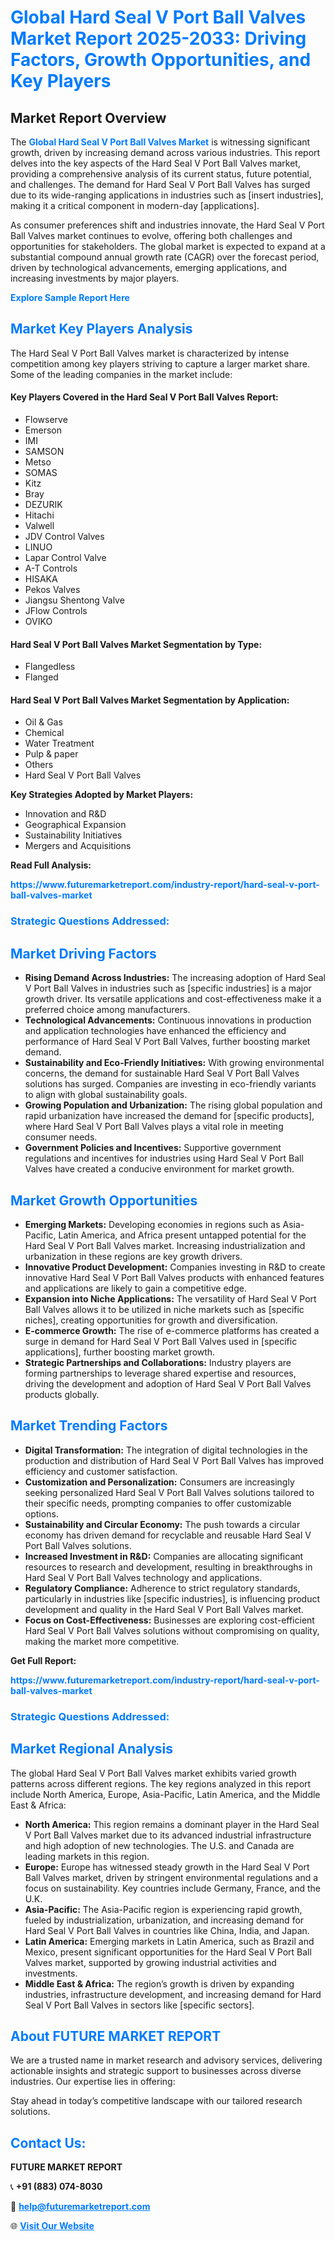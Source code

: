<h1 style="color: #007BFF;">Global Hard Seal V Port Ball Valves Market Report 2025-2033: Driving Factors, Growth Opportunities, and Key Players</h1>

<section id="overview">
<h2>Market Report Overview</h2>
<p>The <a href="https://www.futuremarketreport.com/industry-report/hard-seal-v-port-ball-valves-market" style="color: #007BFF; text-decoration: none;"><strong>Global Hard Seal V Port Ball Valves Market</strong></a> is witnessing significant growth, driven by increasing demand across various industries. This report delves into the key aspects of the Hard Seal V Port Ball Valves market, providing a comprehensive analysis of its current status, future potential, and challenges. The demand for Hard Seal V Port Ball Valves has surged due to its wide-ranging applications in industries such as [insert industries], making it a critical component in modern-day [applications].</p>
<p>As consumer preferences shift and industries innovate, the Hard Seal V Port Ball Valves market continues to evolve, offering both challenges and opportunities for stakeholders. The global market is expected to expand at a substantial compound annual growth rate (CAGR) over the forecast period, driven by technological advancements, emerging applications, and increasing investments by major players.</p>
</section>

<section id="overview">
<p><a href="https://www.futuremarketreport.com/request-sample/reportId=116604" style="color: #007BFF; text-decoration: none;"><strong>Explore Sample Report Here</strong></a></p>
</section>

<section id="key-players">
<h2 style="color: #007BFF;">Market Key Players Analysis</h2>
<p>The Hard Seal V Port Ball Valves market is characterized by intense competition among key players striving to capture a larger market share. Some of the leading companies in the market include:</p>
<h4>Key Players Covered in the Hard Seal V Port Ball Valves Report:</h4>
<ul><li>Flowserve</li><li>Emerson</li><li>IMI</li><li>SAMSON</li><li>Metso</li><li>SOMAS</li><li>Kitz</li><li>Bray</li><li>DEZURIK</li><li>Hitachi</li><li>Valwell</li><li>JDV Control Valves</li><li>LINUO</li><li>Lapar Control Valve</li><li>A-T Controls</li><li>HISAKA</li><li>Pekos Valves</li><li>Jiangsu Shentong Valve</li><li>JFlow Controls</li><li>OVIKO</li></ul>
<h4>Hard Seal V Port Ball Valves Market Segmentation by Type:</h4>
<ul><li>Flangedless</li><li>Flanged</li></ul>

<h4>Hard Seal V Port Ball Valves Market Segmentation by Application:</h4>
<ul><li>Oil &amp; Gas</li><li>Chemical</li><li>Water Treatment</li><li>Pulp &amp; paper</li><li>Others</li><li>Hard Seal V Port Ball Valves</li></ul>
<p><strong>Key Strategies Adopted by Market Players:</strong></p>
<ul>
<li>Innovation and R&D</li>
<li>Geographical Expansion</li>
<li>Sustainability Initiatives</li>
<li>Mergers and Acquisitions</li>
</ul>
</section>

<section>
<p><strong>Read Full Analysis: </strong></p><a href="https://www.futuremarketreport.com/industry-report/hard-seal-v-port-ball-valves-market" style="color: #007BFF; text-decoration: none;"><strong>https://www.futuremarketreport.com/industry-report/hard-seal-v-port-ball-valves-market</strong></a>
<h3 style="color: #007BFF;">Strategic Questions Addressed:</h3>
</section>

<section id="driving-factors">
<h2 style="color: #007BFF;">Market Driving Factors</h2>
<ul>
<li><strong>Rising Demand Across Industries:</strong> The increasing adoption of Hard Seal V Port Ball Valves in industries such as [specific industries] is a major growth driver. Its versatile applications and cost-effectiveness make it a preferred choice among manufacturers.</li>
<li><strong>Technological Advancements:</strong> Continuous innovations in production and application technologies have enhanced the efficiency and performance of Hard Seal V Port Ball Valves, further boosting market demand.</li>
<li><strong>Sustainability and Eco-Friendly Initiatives:</strong> With growing environmental concerns, the demand for sustainable Hard Seal V Port Ball Valves solutions has surged. Companies are investing in eco-friendly variants to align with global sustainability goals.</li>
<li><strong>Growing Population and Urbanization:</strong> The rising global population and rapid urbanization have increased the demand for [specific products], where Hard Seal V Port Ball Valves plays a vital role in meeting consumer needs.</li>
<li><strong>Government Policies and Incentives:</strong> Supportive government regulations and incentives for industries using Hard Seal V Port Ball Valves have created a conducive environment for market growth.</li>
</ul>
</section>

<section id="growth-opportunities">
<h2 style="color: #007BFF;">Market Growth Opportunities</h2>
<ul>
<li><strong>Emerging Markets:</strong> Developing economies in regions such as Asia-Pacific, Latin America, and Africa present untapped potential for the Hard Seal V Port Ball Valves market. Increasing industrialization and urbanization in these regions are key growth drivers.</li>
<li><strong>Innovative Product Development:</strong> Companies investing in R&D to create innovative Hard Seal V Port Ball Valves products with enhanced features and applications are likely to gain a competitive edge.</li>
<li><strong>Expansion into Niche Applications:</strong> The versatility of Hard Seal V Port Ball Valves allows it to be utilized in niche markets such as [specific niches], creating opportunities for growth and diversification.</li>
<li><strong>E-commerce Growth:</strong> The rise of e-commerce platforms has created a surge in demand for Hard Seal V Port Ball Valves used in [specific applications], further boosting market growth.</li>
<li><strong>Strategic Partnerships and Collaborations:</strong> Industry players are forming partnerships to leverage shared expertise and resources, driving the development and adoption of Hard Seal V Port Ball Valves products globally.</li>
</ul>
</section>

<section id="trending-factors">
<h2 style="color: #007BFF;">Market Trending Factors</h2>
<ul>
<li><strong>Digital Transformation:</strong> The integration of digital technologies in the production and distribution of Hard Seal V Port Ball Valves has improved efficiency and customer satisfaction.</li>
<li><strong>Customization and Personalization:</strong> Consumers are increasingly seeking personalized Hard Seal V Port Ball Valves solutions tailored to their specific needs, prompting companies to offer customizable options.</li>
<li><strong>Sustainability and Circular Economy:</strong> The push towards a circular economy has driven demand for recyclable and reusable Hard Seal V Port Ball Valves solutions.</li>
<li><strong>Increased Investment in R&D:</strong> Companies are allocating significant resources to research and development, resulting in breakthroughs in Hard Seal V Port Ball Valves technology and applications.</li>
<li><strong>Regulatory Compliance:</strong> Adherence to strict regulatory standards, particularly in industries like [specific industries], is influencing product development and quality in the Hard Seal V Port Ball Valves market.</li>
<li><strong>Focus on Cost-Effectiveness:</strong> Businesses are exploring cost-efficient Hard Seal V Port Ball Valves solutions without compromising on quality, making the market more competitive.</li>
</ul>
</section>

<section>
<p><strong>Get Full Report: </strong></p><a href="https://www.futuremarketreport.com/industry-report/hard-seal-v-port-ball-valves-market" style="color: #007BFF; text-decoration: none;"><strong>https://www.futuremarketreport.com/industry-report/hard-seal-v-port-ball-valves-market</strong></a>
<h3 style="color: #007BFF;">Strategic Questions Addressed:</h3>
</section>


<section id="regional-analysis">
<h2 style="color: #007BFF;">Market Regional Analysis</h2>
<p>The global Hard Seal V Port Ball Valves market exhibits varied growth patterns across different regions. The key regions analyzed in this report include North America, Europe, Asia-Pacific, Latin America, and the Middle East & Africa:</p>
<ul>
<li><strong>North America:</strong> This region remains a dominant player in the Hard Seal V Port Ball Valves market due to its advanced industrial infrastructure and high adoption of new technologies. The U.S. and Canada are leading markets in this region.</li>
<li><strong>Europe:</strong> Europe has witnessed steady growth in the Hard Seal V Port Ball Valves market, driven by stringent environmental regulations and a focus on sustainability. Key countries include Germany, France, and the U.K.</li>
<li><strong>Asia-Pacific:</strong> The Asia-Pacific region is experiencing rapid growth, fueled by industrialization, urbanization, and increasing demand for Hard Seal V Port Ball Valves in countries like China, India, and Japan.</li>
<li><strong>Latin America:</strong> Emerging markets in Latin America, such as Brazil and Mexico, present significant opportunities for the Hard Seal V Port Ball Valves market, supported by growing industrial activities and investments.</li>
<li><strong>Middle East & Africa:</strong> The region’s growth is driven by expanding industries, infrastructure development, and increasing demand for Hard Seal V Port Ball Valves in sectors like [specific sectors].</li>
</ul>
</section>

<footer>
<h2 style="color: #007BFF;">About FUTURE MARKET REPORT</h2>
<p>We are a trusted name in market research and advisory services, delivering actionable insights and strategic support to businesses across diverse industries. Our expertise lies in offering:</p>

<p>Stay ahead in today’s competitive landscape with our tailored research solutions.</p>

<h2 style="color: #007BFF;">Contact Us:</h2>
<p><strong>FUTURE MARKET REPORT</strong></p>
<p>📞 <strong>+91 (883) 074-8030</strong></p>
<p>📧 <strong><a href="mailto:help@futuremarketreport.com" style="color: #007BFF;">help@futuremarketreport.com</a></strong></p>
<p>🌐 <strong><a href="https://www.futuremarketreport.com/" style="color: #007BFF;">Visit Our Website</a></strong></p>
</footer>